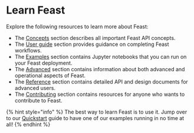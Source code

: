 # Learn Feast

Explore the following resources to learn more about Feast:

* The [Concepts](../) section describes all important Feast API concepts.
* The [User guide](../user-guide/data-ingestion.md) section provides guidance on completing Feast workflows.
* The [Examples](https://github.com/feast-dev/feast/tree/master/examples) section contains Jupyter notebooks that you can run on your Feast deployment.
* The [Advanced](../advanced/stores.md) section contains information about both advanced and operational aspects of Feast.
* The [Reference](../reference/api/) section contains detailed API and design documents for advanced users.
* The [Contributing](../contributing/contributing.md) section contains resources for anyone who wants to contribute to Feast.

{% hint style="info" %}
The best way to learn Feast is to use it. Jump over to our [Quickstart](../quickstart.md) guide to have one of our examples running in no time at all!
{% endhint %}

